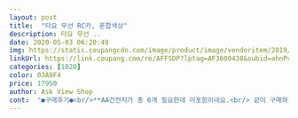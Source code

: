 ```yaml
---
layout: post 
title:  "타요 무선 RC카, 혼합색상" 
description: 타요 무선 ..
date: 2020-05-03 06:20:49 
img: https://static.coupangcdn.com/image/product/image/vendoritem/2019/01/28/3032213499/3f32c779-888c-4dd7-b784-a5f539700833.jpg 
linkUrl: https://link.coupang.com/re/AFFSDP?lptag=AF3600438&subid=ahnPublicAsk&pageKey=11222554&itemId=48500610&vendorItemId=3032213499&traceid=V0-113-30ffefc3e4213a9c 
categories: [1020] 
color: 03A9F4 
price: 17950 
author: Ask View Shop 
cont:  "●구매후기●<br/>**AA건전지가 총 6개 필요한데 미포함이네요.<br/> 같이 구매하시는 것 잊지 마세요^^<br/>11개월 아기도 앞으로 뒤로 정도는 눌러서 노네요<br/>11개월 아이인데 가지고 놀기 딱 좋은 사이즈입니다.<br/>^^<br/>25개월 아들이 자동차와 타요를 너무 좋아라해서 배송 오자마자 주었더니 방방 뛰며 돌고래 소리 내고 기뻐했어요~~^^ 우선 차에 AA건전지 4개, 리모컨에 AA건전지 2개 들어갑니다~~<br/>4세 이상이라고 되어있는데 25개월 아들이 갖고 놀기도 단순하며 좋아요~~<br/>기존 맥x머x가 있지만 요런 단순한 모양도 가끔 하나는 필요한듯 하더라구요<br/>다만 애가 장난감 위로 넘어지지않기만을 바랄뿐이예요ㅠㅠ<br/>동시에 두개의 버튼도 소화하는군요+_+<br/>리모콘 안테나 부분이 부드럽게 휘어지는 소재라 안전하구요<br/>리모콘 조종 시 앞으로 가는 건 좀 느리고 뒤로 가는 게 빨라요<br/>리모콘이 버튼식이라 어린아이도 사용하기 좋은 것 같아요<br/>버스는 aa건전지 4개, 조종기는 aa 2개 들어가요<br/>버스에 달린 사이드 미러부분도 딱딱한 소재가 아닌 고무소재라 부들부들 잘 휘어져서 안전한 것 같아요<br/>버튼도 심플하게 앞.<br/>뒤.<br/>좌.<br/>우 로 되어있고 자동차 속도도 빠르지 않아 만족합니다~~!!<br/>사이즈는 의외로 크더라구요<br/>아!! 타요 귀때기는 플라스틱이 아닌 고무라서 부러질 염려 전혀 없어요<br/>아기가 좋아하니 더없이 좋아요♡<br/>아기는 오늘부터  36개월차이지만 ㅎ 너무 잘갖고 놀아요<br/>아들이 계속 조종하며 신기해하고 돌고래소리 내니 저까지 덩달아 기분이 좋아지네요~~^^<br/>아이들이 좋아하는 타요인데다가 RC카가 필요해서 주문했어요~<br/>앞으로 가는 속도가 느려 좀 답답하긴 하네요<br/>오전내내 붙들고 있어요<br/>와 이거 진짜 부드럽게 잘되요<br/>외출시에도 좋고^^<br/>직진하면서 회전버튼 누르니 잘 돌아가요<br/>차에 스위치 켜고 리모컨 버튼 누르면 빨강색 불들어오며 움직여요~~<br/>쿠팡맨♡ 초스피드 배송 감사드려요!!<br/>타요와 자동차 좋아하는 아이에게 강추합니다~~^^<br/>타요자체에 On/Off기능이 있어 RC카로도 일반 가지고 노는 자동차로도 활용 가능해서 좋네요<br/>포장 꼼꼼히 왔습니다~~ 상자 구겨짐 하나 없이 깔끔해서 좋았어요~~^^<br/>포장은 찌그러진 부분 없이 잘 왔어요<br/>**AA건전지가 총 6개 필요한데 미포함이네요.<br/> 같이 구매하시는 것 잊지 마세요^^<br/>11개월 아기도 앞으로 뒤로 정도는 눌러서 노네요<br/>11개월 아이인데 가지고 놀기 딱 좋은 사이즈입니다.<br/>^^<br/>25개월 아들이 자동차와 타요를 너무 좋아라해서 배송 오자마자 주었더니 방방 뛰며 돌고래 소리 내고 기뻐했어요~~^^ 우선 차에 AA건전지 4개, 리모컨에 AA건전지 2개 들어갑니다~~<br/>4세 이상이라고 되어있는데 25개월 아들이 갖고 놀기도 단순하며 좋아요~~<br/>기존 맥x머x가 있지만 요런 단순한 모양도 가끔 하나는 필요한듯 하더라구요<br/>다만 애가 장난감 위로 넘어지지않기만을 바랄뿐이예요ㅠㅠ<br/>동시에 두개의 버튼도 소화하는군요+_+<br/>리모콘 안테나 부분이 부드럽게 휘어지는 소재라 안전하구요<br/>리모콘 조종 시 앞으로 가는 건 좀 느리고 뒤로 가는 게 빨라요<br/>리모콘이 버튼식이라 어린아이도 사용하기 좋은 것 같아요<br/>버스는 aa건전지 4개, 조종기는 aa 2개 들어가요<br/>버스에 달린 사이드 미러부분도 딱딱한 소재가 아닌 고무소재라 부들부들 잘 휘어져서 안전한 것 같아요<br/>버튼도 심플하게 앞.<br/>뒤.<br/>좌.<br/>우 로 되어있고 자동차 속도도 빠르지 않아 만족합니다~~!!<br/>사이즈는 의외로 크더라구요<br/>아!! 타요 귀때기는 플라스틱이 아닌 고무라서 부러질 염려 전혀 없어요<br/>아기가 좋아하니 더없이 좋아요♡<br/>아기는 오늘부터  36개월차이지만 ㅎ 너무 잘갖고 놀아요<br/>아들이 계속 조종하며 신기해하고 돌고래소리 내니 저까지 덩달아 기분이 좋아지네요~~^^<br/>아이들이 좋아하는 타요인데다가 RC카가 필요해서 주문했어요~<br/>앞으로 가는 속도가 느려 좀 답답하긴 하네요<br/>오전내내 붙들고 있어요<br/>와 이거 진짜 부드럽게 잘되요<br/>외출시에도 좋고^^<br/>직진하면서 회전버튼 누르니 잘 돌아가요<br/>차에 스위치 켜고 리모컨 버튼 누르면 빨강색 불들어오며 움직여요~~<br/>쿠팡맨♡ 초스피드 배송 감사드려요!!<br/>타요와 자동차 좋아하는 아이에게 강추합니다~~^^<br/>타요자체에 On/Off기능이 있어 RC카로도 일반 가지고 노는 자동차로도 활용 가능해서 좋네요<br/>포장 꼼꼼히 왔습니다~~ 상자 구겨짐 하나 없이 깔끔해서 좋았어요~~^^<br/>포장은 찌그러진 부분 없이 잘 왔어요<br/>" 
---
```

